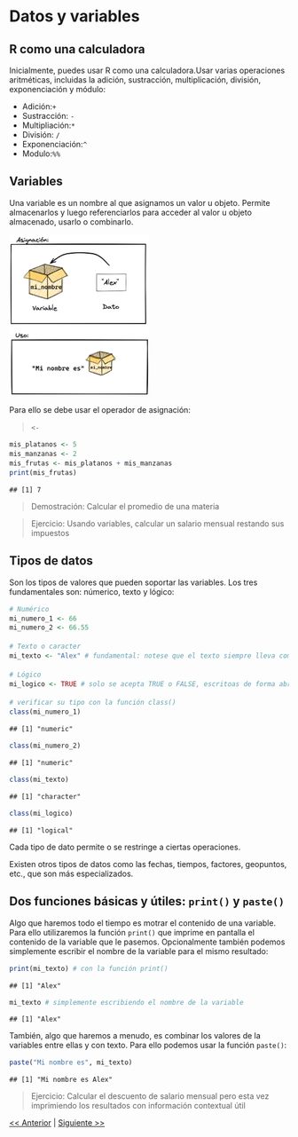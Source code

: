 Datos y variables
================

## R como una calculadora

Inicialmente, puedes usar R como una calculadora.Usar varias operaciones
aritméticas, incluidas la adición, sustracción, multiplicación,
división, exponenciación y módulo:

-   Adición:`+`
-   Sustracción: `-`
-   Multipliación:`*`
-   División: `/`
-   Exponenciación:`^`
-   Modulo:`%%`

## Variables

Una variable es un nombre al que asignamos un valor u objeto. Permite
almacenarlos y luego referenciarlos para acceder al valor u objeto
almacenado, usarlo o combinarlo.

<img src="../pizarras/drawings/variable.png" style="width:50.0%" />

Para ello se debe usar el operador de asignación:

> `<-`

``` r
mis_platanos <- 5
mis_manzanas <- 2
mis_frutas <- mis_platanos + mis_manzanas
print(mis_frutas)
```

    ## [1] 7

> Demostración: Calcular el promedio de una materia

> Ejercicio: Usando variables, calcular un salario mensual restando sus
> impuestos

## Tipos de datos

Son los tipos de valores que pueden soportar las variables. Los tres
fundamentales son: númerico, texto y lógico:

``` r
# Numérico
mi_numero_1 <- 66
mi_numero_2 <- 66.55

# Texto o caracter
mi_texto <- "Alex" # fundamental: notese que el texto siempre lleva comillas para diferenciarlo de los nombres de variables y otros símbolos de programación

# Lógico
mi_logico <- TRUE # solo se acepta TRUE o FALSE, escritoas de forma abreviada también T y F

# verificar su tipo con la función class()
class(mi_numero_1)
```

    ## [1] "numeric"

``` r
class(mi_numero_2)
```

    ## [1] "numeric"

``` r
class(mi_texto)
```

    ## [1] "character"

``` r
class(mi_logico)
```

    ## [1] "logical"

Cada tipo de dato permite o se restringe a ciertas operaciones.

Existen otros tipos de datos como las fechas, tiempos, factores,
geopuntos, etc., que son más especializados.

## Dos funciones básicas y útiles: `print()` y `paste()`

Algo que haremos todo el tiempo es motrar el contenido de una variable.
Para ello utilizaremos la función `print()` que imprime en pantalla el
contenido de la variable que le pasemos. Opcionalmente también podemos
simplemente escribir el nombre de la variable para el mismo resultado:

``` r
print(mi_texto) # con la función print()
```

    ## [1] "Alex"

``` r
mi_texto # simplemente escribiendo el nombre de la variable
```

    ## [1] "Alex"

También, algo que haremos a menudo, es combinar los valores de la
variables entre ellas y con texto. Para ello podemos usar la función
`paste()`:

``` r
paste("Mi nombre es", mi_texto)
```

    ## [1] "Mi nombre es Alex"

> Ejercicio: Calcular el descuento de salario mensual pero esta vez
> imprimiendo los resultados con información contextual útil

[\<\<
Anterior](https://github.com/lab-tecnosocial/curso-r/tree/main/00-R-como-interprete)
\| [Siguiente
\>\>](https://github.com/lab-tecnosocial/curso-r/tree/main/02-funciones)
